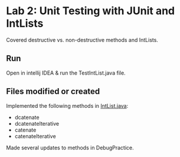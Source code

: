 # Lab 2: Unit Testing with JUnit and IntLists

Covered destructive vs. non-destructive methods and IntLists.

## Run
Open in intellij IDEA & run the TestIntList.java file.


## Files modified or created
Implemented the following methods in [IntList.java](Intlist/IntList.java):
- dcatenate
- dcatenateIterative
- catenate
- catenateIterative

Made several updates to methods in DebugPractice.
